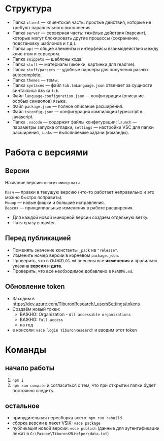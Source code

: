 # Структура

- Папка `client` — клиентская часть: простые действия, которые не требуют параллельного выполнения.
- Папка `server` — серверная часть: тяжёлые действия (парсинг), которые могут блокировать другие процессы (сохранение, подстановку шаблонов и т.д.).
- Папка `api` — общие элементы и интерфейсы взаимодействия между клиентом и сервером.
- Папка `snippets` — шаблоны кода.
- Папка `stuff` — материалы (иконки, картинки для readme).
- Папка `stuff/parsers` — удобные парсеры для получения разных autocomplete.
- Папка `themes` — темы.
- Папка `syntaxes` — файл `tib.tmLanguage.json` отвечает за сущности синтаксиса языка `tib`.
- Файл `language-configuration.json` — конфигурация (описание особых символов) языка.
- Файл `package.json` — полное описание расширения.
- Файл `tsconfig.json` — конфигурация компиляции typescript в javascript.
- Папка `.vscode` — содержит файлы конфигурации: `launch` — параметры запуска отладки, `settings` — настройки VSC для папки расширения, `tasks` — выполняемые задачи (команды).


# Работа с версиями


## Версии

Название версии: `версия`.`минор`.`патч`

`Патч` — правки в текущую версию (что-то работает неправильно и это можно быстро поправить).  
`Минор` — новые фишки и большие исправления.  
`Версия` — принципиальные изменения в работе расширения.

- Для каждой новой минорной версии создаём отдельную ветку.
- Патч сразу в master.

## Перед публикацией

- Поменять значение константы `_pack` на `"release"`.
- Изменить номер версии в корневом `package.json`.
- Проверить, что в `CHANGELOG.md` внесены все **изменения** и правильно указана **версия** и **дата**.
- Проверить, что всё необходимое добавлено в `README.md`.

## Обновление token

- Заходим в https://dev.azure.com/TiburonResearch/_usersSettings/tokens
- Создаём новый токен:
  - ВАЖНО: Organization - `All accessible organizations`
  - ВАЖНО: `Full access`
  - на год
- в консоли: `vsce login TiburonResearch` и вводим этот token



# Команды

## начало работы

1) `npm i`
2) `npm run compile` и согласиться с тем, что при открытии папки будет постоянно следить.

## остальное

- принудительная пересборка всего: `npm run rebuild`
- сборка версии в пакет VSIX: `vsce package`
- публикация новой версии: `vsce publish` (данные для аутентификации лежат в `G:\Разное\TiburonXMLHelper\data.txt`)